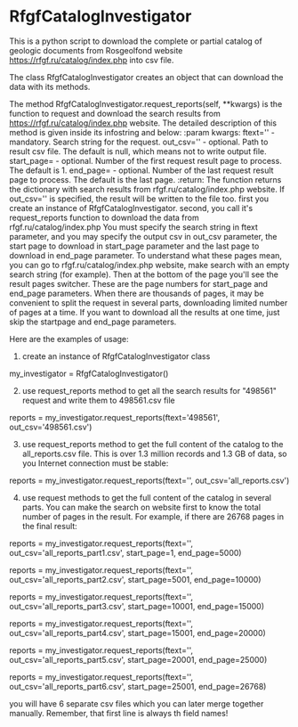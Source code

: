 # RfgfCatalogInvestigator
This is a python script to download the complete or partial catalog of geologic documents from Rosgeolfond website https://rfgf.ru/catalog/index.php into csv file.

The class RfgfCatalogInvestigator creates an object that can download the data with its methods.

The method RfgfCatalogInvestigator.request_reports(self, **kwargs) is the function to request and download the search results from https://rfgf.ru/catalog/index.php website. The detailed description of this method is given inside its infostring and below:
         :param kwargs:
         ftext='<some text>' - mandatory. Search string for the request.
         out_csv='<path to output csv>' - optional. Path to result csv file. The default is null, which means not to write output file.
         start_page=<number> - optional. Number of the first request result page to process. The default is 1.
         end_page=<number> - optional. Number of the last request result page to process. The default is the last page.
         :return:
         The function returns the dictionary with search results from rfgf.ru/catalog/index.php website.
         If out_csv='<path to output csv>' is specified, the result will be written to the file too.
 first you create an instance of RfgfCatalogInvestigator.
 second, you call it's request_reports function to download the data from rfgf.ru/catalog/index.php
 You must specify the search string in ftext parameter, and you may specify the output csv in out_csv parameter,
 the start page to download in start_page parameter and the last page to download in end_page parameter.
 To understand what these pages mean, you can go to rfgf.ru/catalog/index.php website, make search with an empty search string (for example).
 Then at the bottom of the page you'll see the result pages switcher. These are the page numbers for start_page and end_page parameters.
 When there are thousands of pages, it may be convenient to split the request in several parts, downloading limited number of pages at a time.
 If you want to download all the results at one time, just skip the startpage and end_page parameters.



Here are the examples of usage:
 
 
1. create an instance of RfgfCatalogInvestigator class

my_investigator = RfgfCatalogInvestigator()


2. use request_reports method to get all the search results for "498561" request and write them to 498561.csv file

reports = my_investigator.request_reports(ftext='498561', out_csv='498561.csv')


3. use request_reports method to get the full content of the catalog to the all_reports.csv file. This is over 1.3 million records
and 1.3 GB of data, so you Internet connection must be stable:

reports = my_investigator.request_reports(ftext='', out_csv='all_reports.csv')


4. use request methods to get the full content of the catalog in several parts. You can make the search on website first to know the 
total number of pages in the result. For example, if there are 26768 pages in the final result:

reports = my_investigator.request_reports(ftext='', out_csv='all_reports_part1.csv', start_page=1, end_page=5000)
         
reports = my_investigator.request_reports(ftext='', out_csv='all_reports_part2.csv', start_page=5001, end_page=10000)
         
reports = my_investigator.request_reports(ftext='', out_csv='all_reports_part3.csv', start_page=10001, end_page=15000)
         
reports = my_investigator.request_reports(ftext='', out_csv='all_reports_part4.csv', start_page=15001, end_page=20000)
         
reports = my_investigator.request_reports(ftext='', out_csv='all_reports_part5.csv', start_page=20001, end_page=25000)
         
reports = my_investigator.request_reports(ftext='', out_csv='all_reports_part6.csv', start_page=25001, end_page=26768)

you will have 6 separate csv files which you can later merge together manually.
Remember, that first line is always th field names!

